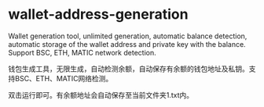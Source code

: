 # wallet-address-generation
Wallet generation tool, unlimited generation, automatic balance detection, automatic storage of the wallet address and private key with the balance. Support BSC, ETH, MATIC network detection.

钱包生成工具，无限生成，自动检测余额，自动保存有余额的钱包地址及私钥。支持BSC、ETH、MATIC网络检测。


双击运行即可。有余额地址会自动保存至当前文件夹1.txt内。

